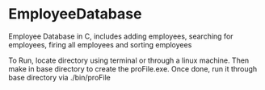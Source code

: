 # EmployeeDatabase
Employee Database in C, includes adding employees, searching for employees, firing all employees and sorting employees

To Run, locate directory using terminal or through a linux machine.  Then make in base directory to create the proFile.exe.  Once done, run it through base directory via ./bin/proFile
